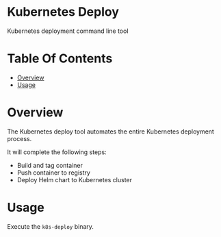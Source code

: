 # Kubernetes Deploy
Kubernetes deployment command line tool

# Table Of Contents
- [Overview](#overview)
- [Usage](#usage)

# Overview
The Kubernetes deploy tool automates the entire Kubernetes deployment process.  

It will complete the following steps:

- Build and tag container
- Push container to registry
- Deploy Helm chart to Kubernetes cluster

# Usage
Execute the `k8s-deploy` binary.
